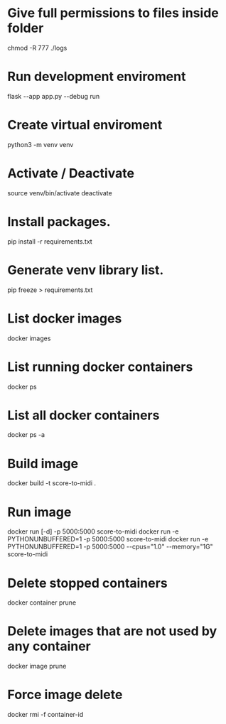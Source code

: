 <!-- GENERAL -->
# Give full permissions to files inside folder
chmod -R 777 ./logs

<!-- PYTHON -->

# Run development enviroment 
flask --app app.py --debug run

# Create virtual enviroment 
python3 -m venv venv

# Activate / Deactivate
source venv/bin/activate
deactivate

# Install packages.
pip install -r requirements.txt

# Generate venv library list.
pip freeze > requirements.txt


<!-- DOCKER -->

# List docker images
docker images

# List running docker containers
docker ps

# List all docker containers
docker ps -a

# Build image 
docker build -t score-to-midi .

# Run image 
docker run [-d] -p 5000:5000 score-to-midi
docker run -e PYTHONUNBUFFERED=1 -p 5000:5000 score-to-midi
docker run -e PYTHONUNBUFFERED=1 -p 5000:5000 --cpus="1.0" --memory="1G" score-to-midi

# Delete stopped containers
docker container prune

# Delete images that are not used by any container
docker image prune

# Force image delete 
docker rmi -f container-id
